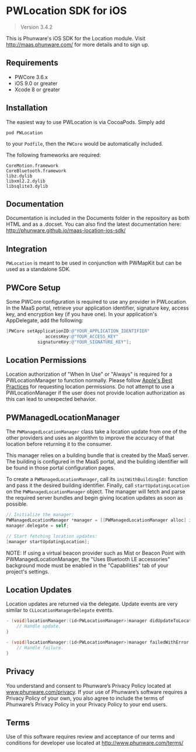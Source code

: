 PWLocation SDK for iOS
================

>Version 3.4.2

This is Phunware's iOS SDK for the Location module. Visit http://maas.phunware.com/ for more details and to sign up.

Requirements
------------

- PWCore 3.6.x
- iOS 9.0 or greater
- Xcode 8 or greater

Installation
------------

The easiest way to use PWLocation is via CocoaPods. Simply add

`pod PWLocation`

to your `Podfile`, then the `PWCore` would be automatically included.


The following frameworks are required:

````
CoreMotion.framework
CoreBluetooth.framework
libz.dylib
libxml2.2.dylib
libsqlite3.dylib
````


Documentation
------------

Documentation is included in the Documents folder in the repository as both HTML and as a .docset. You can also find the latest documentation here: http://phunware.github.io/maas-location-ios-sdk/



Integration
-----------

`PWLocation` is meant to be used in conjunction with PWMapKit but can be used as a standalone SDK.

## PWCore Setup

Some PWCore configuration is required to use any provider in PWLocation. In the MaaS portal, retrieve your application identifier, signature key, access key, and encryption key (if you have one). In your application's AppDelegate, add the following:

````objective-c
[PWCore setApplicationID:@"YOUR_APPLICATION_IDENTIFIER"
               accessKey:@"YOUR_ACCESS_KEY"
            signatureKey:@"YOUR_SIGNATURE_KEY"];
````

## Location Permissions

Location authorization of "When In Use" or "Always" is required for a PWLocationManager to function normally. Please follow [Apple's Best Practices](https://developer.apple.com/documentation/corelocation/choosing_the_authorization_level_for_location_services) for requesting location permissions. Do not attempt to use a PWLocationManager if the user does not provide location authorization as this can lead to unexpected behavior.

## PWManagedLocationManager

The `PWManagedLocationManager` class take a location update from one of the other providers and uses an algorithm to improve the accuracy of that location before returning it to the consumer.

This manager relies on a building bundle that is created by the MaaS server. The building is configured in the MaaS portal, and the building identifier will be found in those portal configuration pages.

To create a `PWManagedLocationManager`, call its `initWithBuildingId:` function and pass it the desired building identifier. Finally, call `startUpdatingLocation` on the `PWManagedLocationManager` object. The manager will fetch and parse the required server bundles and begin giving location updates as soon as possible.

````objective-c
// Initialize the manager:
PWManagedLocationManager *manager = [[PWManagedLocationManager alloc] initWithBuildingId:<YOUR_BUILDING_IDENTIFIER>];
manager.delegate = self;

// Start fetching location updates:
[manager startUpdatingLocation];
````

NOTE: If using a virtual beacon provider such as Mist or Beacon Point with PWManagedLocationManager, the "Uses Bluetooth LE accessories" background mode must be enabled in the "Capabilities" tab of your project's settings.

## Location Updates

Location updates are returned via the delegate. Update events are very similar to `CLLocationManagerDelegate` events.

````objective-c
- (void)locationManager:(id<PWLocationManager>)manager didUpdateToLocation:(id<PWLocation>)location {
    // Handle update.
}

- (void)locationManager:(id<PWLocationManager>)manager failedWithError:(NSError *)error {
    // Handle failure.
}
````

Privacy
-----------
You understand and consent to Phunware’s Privacy Policy located at www.phunware.com/privacy. If your use of Phunware’s software requires a Privacy Policy of your own, you also agree to include the terms of Phunware’s Privacy Policy in your Privacy Policy to your end users.

Terms
-----------
Use of this software requires review and acceptance of our terms and conditions for developer use located at http://www.phunware.com/terms/
